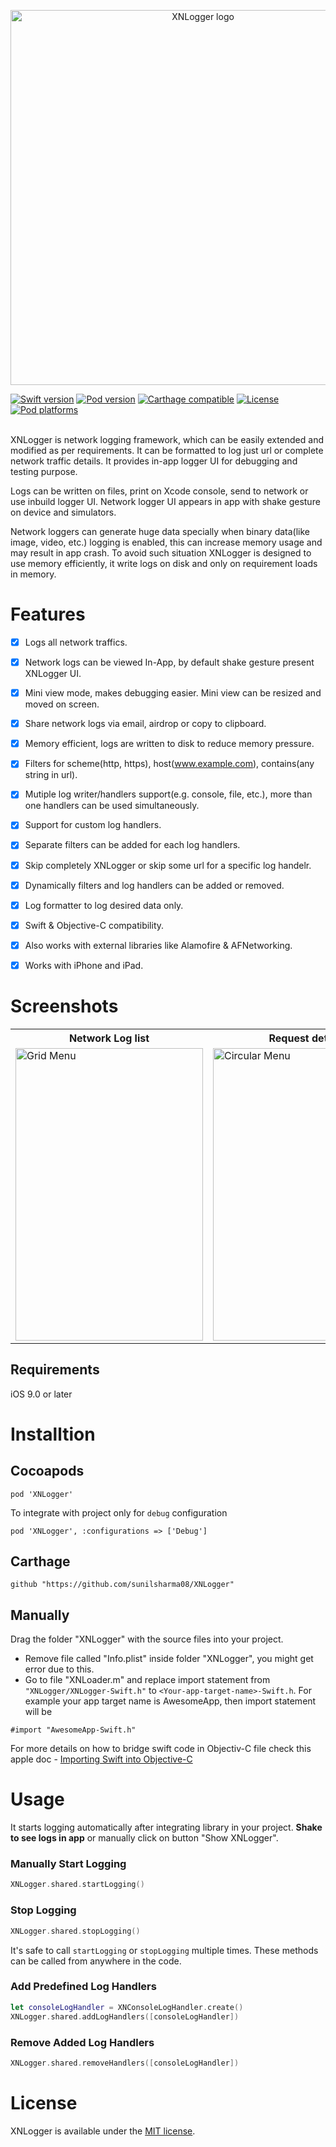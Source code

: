 <p align="center">
  <img src="https://raw.githubusercontent.com/sunilsharma08/XNLogger/networkLoggerUI/XNLoggerLogo.png" title="XNLogger logo"    float=left width="600">
</p>

[![Swift version](https://img.shields.io/badge/Swift-5.0-orange)](https://swift.org/getting-started/#installing-swift)
[![Pod version](https://img.shields.io/cocoapods/v/XNLogger)](https://github.com/sunilsharma08/XNLogger)
[![Carthage compatible](https://img.shields.io/badge/Carthage-compatible-brightgreen.svg)](https://github.com/sunilsharma08/XNLogger)
[![License](https://img.shields.io/github/license/sunilsharma08/XNLogger?color=blue)](https://raw.githubusercontent.com/sunilsharma08/XNLogger/master/LICENSE)
[![Pod platforms](https://img.shields.io/cocoapods/p/XNLogger)](https://github.com/sunilsharma08/XNLogger)

</br>
XNLogger is network logging framework, which can be easily extended and modified as per requirements. It can be formatted to log just url or complete network traffic details. It provides in-app logger UI for debugging and testing purpose.

Logs can be written on files, print on Xcode console, send to network or use inbuild logger UI. Network logger UI appears in app with shake gesture on device and simulators.

Network loggers can generate huge data specially when binary data(like image, video, etc.) logging is enabled, this can increase memory usage and may result in app crash. To avoid such situation XNLogger is designed to use memory efficiently, it write logs on disk and only on requirement loads in memory. 

# Features
- [x] Logs all network traffics.
- [x] Network logs can be viewed In-App, by default shake gesture present XNLogger UI.
- [x] Mini view mode, makes debugging easier. Mini view can be resized and moved on screen.
- [x] Share network logs via email, airdrop or copy to clipboard.
- [x] Memory efficient, logs are written to disk to reduce memory pressure.
- [x] Filters for scheme(http, https), host(www.example.com), contains(any string in url).
- [x] Mutiple log writer/handlers support(e.g. console, file, etc.), more than one handlers can be used simultaneously.
- [x] Support for custom log handlers.
- [x] Separate filters can be added for each log handlers.
- [x] Skip completely XNLogger or skip some url for a specific log handelr.
- [x] Dynamically filters and log handlers can be added or removed.
- [x] Log formatter to log desired data only.
- [x] Swift & Objective-C compatibility.
- [x] Also works with external libraries like Alamofire & AFNetworking.
- [x] Works with iPhone and iPad.


# Screenshots
<table>
  <tr>
    <th>Network Log list</th>
    <th>Request details</th>
    <th>Response details</th>
  </tr>
  <tr>
    <td><img src="https://raw.githubusercontent.com/sunilsharma08/XNLogger/master/XNLoggerExample/ExampleAppScreenshots/LogListScreen.png" alt="Grid Menu" width="300" height="468"/></td>
    <td><img src="https://raw.githubusercontent.com/sunilsharma08/XNLogger/master/XNLoggerExample/ExampleAppScreenshots/LogDetailsRequestScreen.png" alt="Circular Menu" width="300" height="468"/></td>
    <td><img src="https://raw.githubusercontent.com/sunilsharma08/XNLogger/master/XNLoggerExample/ExampleAppScreenshots/LogDetailsResponseScreen.png" alt="Grid Menu" width="300" height="468"/></td>
  </tr>
</table>

## Requirements

iOS 9.0 or later

# Installtion
## Cocoapods
```
pod 'XNLogger'
```
To integrate with project only for `debug` configuration
```
pod 'XNLogger', :configurations => ['Debug']
```

## Carthage
```
github "https://github.com/sunilsharma08/XNLogger"
```

## Manually

Drag the folder "XNLogger" with the source files into your project.

- Remove file called "Info.plist" inside folder "XNLogger", you might get error due to this.
- Go to file "XNLoader.m" and replace import statement from `"XNLogger/XNLogger-Swift.h"` to `<Your-app-target-name>-Swift.h`.
For example your app target name is AwesomeApp, then import statement will be
```
#import "AwesomeApp-Swift.h"
```

For more details on how to bridge swift code in Objectiv-C file check this apple doc - [Importing Swift into Objective-C](https://developer.apple.com/documentation/swift/imported_c_and_objective-c_apis/importing_swift_into_objective-c)

# Usage
It starts logging automatically after integrating library in your project. **Shake to see logs in app** or manually click on button "Show XNLogger".

### Manually Start Logging
```swift
XNLogger.shared.startLogging()
```
### Stop Logging
```swift
XNLogger.shared.stopLogging()
```
It's safe to call `startLogging` or `stopLogging` multiple times. These methods can be called from anywhere in the code.

### Add Predefined Log Handlers
```swift
let consoleLogHandler = XNConsoleLogHandler.create()
XNLogger.shared.addLogHandlers([consoleLogHandler])
```

### Remove Added Log Handlers
```swift
XNLogger.shared.removeHandlers([consoleLogHandler])
```

# License
XNLogger is available under the [MIT license](https://raw.githubusercontent.com/sunilsharma08/XNLogger/master/LICENSE).
